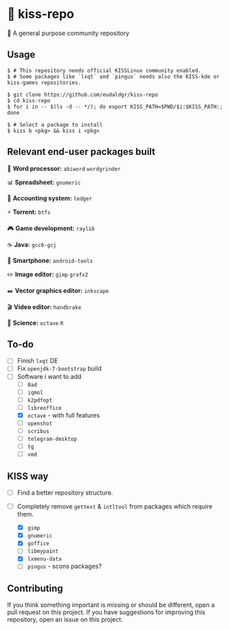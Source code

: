 # :kiss: kiss-repo

:floppy_disk: A general purpose community repository

## Usage

```
$ # This repository needs official KISSLinux community enabled.
$ # Some packages like `lxqt` and `pingus` needs also the KISS-kde or kiss-games repositories.

$ git clone https://github.com/eudaldgr/kiss-repo
$ cd kiss-repo
$ for i in -- $(ls -d -- */); do export KISS_PATH=$PWD/$i:$KISS_PATH:; done

$ # Select a package to install
$ kiss b <pkg> && kiss i <pkg>
```

## Relevant end-user packages built

:page_with_curl: **Word processor:**
`abiword` `wordgrinder`

:bar_chart: **Spreadsheet:**
`gnumeric`

:ledger: **Accounting system:**
`ledger`

:zap: **Torrent:**
`btfs`

:video_game: **Game development:**
`raylib`

:coffee: **Java:**
`gcc6-gcj`

:iphone: **Smartphone:**
`android-tools`

:pencil2: **Image editor:**
`gimp` `grafx2`

:black_nib: **Vector graphics editor:**
`inkscape`

:clapper: **Video editor:**
`handbrake`

:microscope: **Science:**
`octave` `R`

## To-do

- [ ] Finish `lxqt` DE
- [ ] Fix `openjdk-7-bootstrap` build
- [ ] Software i want to add
    - [ ] `0ad`
    - [ ] `iqmol`
    - [ ] `k2pdfopt`
    - [ ] `libreoffice`
    - [x] `octave` - with full features
    - [ ] `openshot`
    - [ ] `scribus`
    - [ ] `telegram-desktop`
    - [ ] `tg`
    - [ ] `vmd`

## KISS way

- [ ] Find a better repository structure.

- [ ] Completely remove `gettext` & `intltool` from packages which require them.
    - [x] `gimp`
    - [x] `gnumeric`
    - [x] `goffice`
    - [ ] `libmypaint`
    - [x] `lxmenu-data`
    - [ ] `pingus` - scons packages?

## Contributing

If you think something important is missing or should be different, open a pull request on this project.
If you have suggestions for improving this repository, open an issue on this project.
